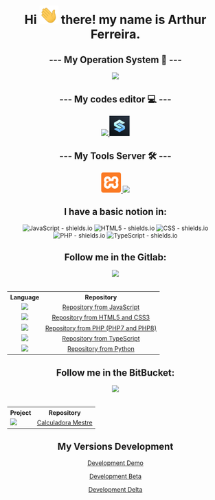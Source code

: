 <h1 align="center">Hi <img src="icons/hi.gif" height="42"> there! my name is <strong>Arthur Ferreira</strong>.</h1>

<h2 align="center">--- My Operation System 🔧 ---</h2>
<p align="center">
  <a her="https://skillicons.dev">
    <img src="https://skillicons.dev/icons?i=windows" />
  </a>
</p>

<h2 align="center">--- My codes editor 💻 ---</h2>
<p align="center">
  <a href="https://skillicons.dev">
    <img src="https://skillicons.dev/icons?i=vscode,pycharm,mysql" />
  </a>
  <a href="https://spck.io/">
    <img src="icons/spck-code-editor-icon.png" heigth="47px" width="47px" />
  </a>
</p>

<h2 align="center">--- My Tools Server 🛠 ---</h2>
<p align="center">
  <a href="https://iconduck.com/icons/95096/xampp">
    <img src="icons/xampp.svg" height="47px" />
  </a>
  <a href="https://skillicons.dev">
    <img src="https://skillicons.dev/icons?i=nodejs" />
  </a>
</p>

<h2 align="center">I have a basic notion in:</h2>
<div align="center">
<img src="https://img.shields.io/badge/JavaScript-F7DF1E?style=for-the-badge&logo=javascript&logoColor=black" alt="JavaScript - shields.io">
<img src="https://img.shields.io/badge/HTML5-e06d14?style=for-the-badge&logo=html5&logoColor=white" alt="HTML5 - shields.io">
<img src="https://img.shields.io/badge/CSS-1094e0?style=for-the-badge&logo=css&logoColor=white" alt="CSS - shields.io">
<img src="https://img.shields.io/badge/PHP-3e2ef0?style=for-the-badge&logo=php&logoColor=white" alt="PHP - shields.io">
<img src="https://img.shields.io/badge/TypeScript-0c69f5?style=for-the-badge&logo=typescript&logoColor=white" alt="TypeScript - shields.io">
</div>

<h2 align="center"> Follow me in the Gitlab: </h2>

<div align="center"><img src="https://skillicons.dev/icons?i=gitlab"></img></div>
<br>
<table align="center">
    <tbody>
        <tr>
            <th>Language</th>
            <th>Repository</th>
        </tr>
        <tr>
            <td align="center"><img src="https://skillicons.dev/icons?i=js"></td>
            <td align="center"><a href="https://gitlab.com/arthurferreira-dev/Javascript">Repository from JavaScript</a></td>
        </tr>
        <tr>
          <td align="center"><img src="https://skillicons.dev/icons?i=html,css"></td>
          <td align="center"><a href="https://gitlab.com/arthurferreira-dev/HTML-CSS">Repository from HTML5 and CSS3</a></td>
        </tr>
        <tr>
          <td align="center"><img src="https://skillicons.dev/icons?i=php"></td>
          <td align="center"><a href="https://gitlab.com/arthurferreira-dev/PHP-Moderno">Repository from PHP (PHP7 and PHP8)</a></td>
        </tr>
        <tr>
          <td align="center"><img src="https://skillicons.dev/icons?i=ts"></td>
          <td align="center"><a href="https://gitlab.com/arthurferreira-dev/TypeScript">Repository from TypeScript</a></td>
        </tr>
        <tr>
          <td align="center"><img src="https://skillicons.dev/icons?i=py"></td>
          <td align="center"><a href="https://gitlab.com/arthurferreira-dev/Python">Repository from Python</a></td>
        </tr>
    </tbody>
</table>

<h2 align="center">Follow me in the BitBucket:</h2>

<div align="center"><img src="https://skillicons.dev/icons?i=bitbucket"></div>
<br>
<table align="center">
  <tbody>
      <tr>
        <th>Project</th>
        <th>Repository</th>
      </tr>
      <tr>
        <td aling="center"><img src="https://skillicons.dev/icons?i=js"></td>
        <td><a href="https://bitbucket.org/arthurferreira-dev/calculadora-mestre/src/main/">Calculadora Mestre</a></td>
      </tr>
  </tbody>
</table>

<h2 align="center">My Versions Development</h2>

<div align="center">
  <p>
    <a href="docs/pt-BR/demo.md">Development Demo</a>
  </p>

  <p>
    <a href="docs/pt-BR/beta.md">Development Beta</a>
  </p>

  <p>
    <a href="docs/pt-BR/delta.md">Development Delta</a>
  </p>
</div>